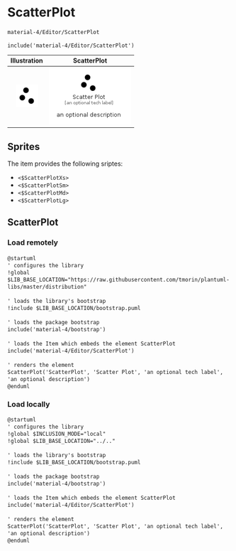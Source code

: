 # ScatterPlot


```text
material-4/Editor/ScatterPlot
```

```text
include('material-4/Editor/ScatterPlot')
```



| Illustration | ScatterPlot |
| :---: | :---: |
| ![illustration for Illustration](../../material-4/Editor/ScatterPlot.png) | ![illustration for ScatterPlot](../../material-4/Editor/ScatterPlot.Local.png) |



## Sprites
The item provides the following sriptes:

- `<$ScatterPlotXs>`
- `<$ScatterPlotSm>`
- `<$ScatterPlotMd>`
- `<$ScatterPlotLg>`





## ScatterPlot

### Load remotely
```plantuml
@startuml
' configures the library
!global $LIB_BASE_LOCATION="https://raw.githubusercontent.com/tmorin/plantuml-libs/master/distribution"

' loads the library's bootstrap
!include $LIB_BASE_LOCATION/bootstrap.puml

' loads the package bootstrap
include('material-4/bootstrap')

' loads the Item which embeds the element ScatterPlot
include('material-4/Editor/ScatterPlot')

' renders the element
ScatterPlot('ScatterPlot', 'Scatter Plot', 'an optional tech label', 'an optional description')
@enduml
```

### Load locally
```plantuml
@startuml
' configures the library
!global $INCLUSION_MODE="local"
!global $LIB_BASE_LOCATION="../.."

' loads the library's bootstrap
!include $LIB_BASE_LOCATION/bootstrap.puml

' loads the package bootstrap
include('material-4/bootstrap')

' loads the Item which embeds the element ScatterPlot
include('material-4/Editor/ScatterPlot')

' renders the element
ScatterPlot('ScatterPlot', 'Scatter Plot', 'an optional tech label', 'an optional description')
@enduml
```

